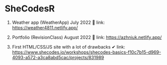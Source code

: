 # SheCodesR

1. Weather app (WeatherApp)
July 2022 
🔰 link: https://weather4811.netlify.app/

2. Portfolio (RevisionClass)
August 2022 
🔰 link: https://azhniuk.netlify.app/

3. First HTML/CSS/JS site with a lot of drawbacks
✔ link: https://www.shecodes.io/workshops/shecodes-basics-f10c7b15-d969-4093-a572-a3ca8abd5cac/projects/831989
